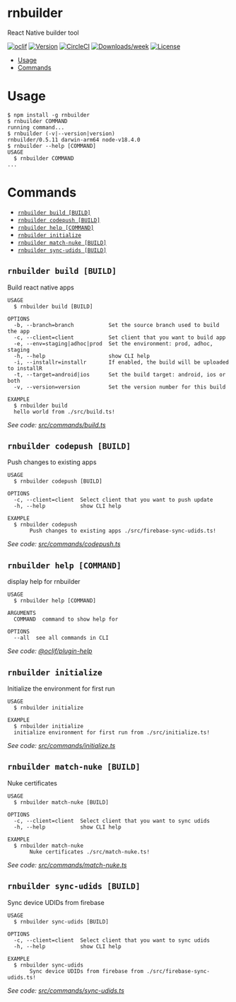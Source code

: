rnbuilder
=========

React Native builder tool

[![oclif](https://img.shields.io/badge/cli-oclif-brightgreen.svg)](https://oclif.io)
[![Version](https://img.shields.io/npm/v/rnbuilder.svg)](https://npmjs.org/package/rnbuilder)
[![CircleCI](https://circleci.com/gh/r0b0t3d/rnbuilder/tree/master.svg?style=shield)](https://circleci.com/gh/r0b0t3d/rnbuilder/tree/master)
[![Downloads/week](https://img.shields.io/npm/dw/rnbuilder.svg)](https://npmjs.org/package/rnbuilder)
[![License](https://img.shields.io/npm/l/rnbuilder.svg)](https://github.com/r0b0t3d/rnbuilder/blob/master/package.json)

<!-- toc -->
* [Usage](#usage)
* [Commands](#commands)
<!-- tocstop -->
# Usage
<!-- usage -->
```sh-session
$ npm install -g rnbuilder
$ rnbuilder COMMAND
running command...
$ rnbuilder (-v|--version|version)
rnbuilder/0.5.11 darwin-arm64 node-v18.4.0
$ rnbuilder --help [COMMAND]
USAGE
  $ rnbuilder COMMAND
...
```
<!-- usagestop -->
# Commands
<!-- commands -->
* [`rnbuilder build [BUILD]`](#rnbuilder-build-build)
* [`rnbuilder codepush [BUILD]`](#rnbuilder-codepush-build)
* [`rnbuilder help [COMMAND]`](#rnbuilder-help-command)
* [`rnbuilder initialize`](#rnbuilder-initialize)
* [`rnbuilder match-nuke [BUILD]`](#rnbuilder-match-nuke-build)
* [`rnbuilder sync-udids [BUILD]`](#rnbuilder-sync-udids-build)

## `rnbuilder build [BUILD]`

Build react native apps

```
USAGE
  $ rnbuilder build [BUILD]

OPTIONS
  -b, --branch=branch           Set the source branch used to build the app
  -c, --client=client           Set client that you want to build app
  -e, --env=staging|adhoc|prod  Set the environment: prod, adhoc, staging
  -h, --help                    show CLI help
  -i, --installr=installr       If enabled, the build will be uploaded to installR
  -t, --target=android|ios      Set the build target: android, ios or both
  -v, --version=version         Set the version number for this build

EXAMPLE
  $ rnbuilder build
  hello world from ./src/build.ts!
```

_See code: [src/commands/build.ts](https://github.com/r0b0t3d/rnbuilder/blob/v0.5.11/src/commands/build.ts)_

## `rnbuilder codepush [BUILD]`

Push changes to existing apps

```
USAGE
  $ rnbuilder codepush [BUILD]

OPTIONS
  -c, --client=client  Select client that you want to push update
  -h, --help           show CLI help

EXAMPLE
  $ rnbuilder codepush
       Push changes to existing apps ./src/firebase-sync-udids.ts!
```

_See code: [src/commands/codepush.ts](https://github.com/r0b0t3d/rnbuilder/blob/v0.5.11/src/commands/codepush.ts)_

## `rnbuilder help [COMMAND]`

display help for rnbuilder

```
USAGE
  $ rnbuilder help [COMMAND]

ARGUMENTS
  COMMAND  command to show help for

OPTIONS
  --all  see all commands in CLI
```

_See code: [@oclif/plugin-help](https://github.com/oclif/plugin-help/blob/v3.2.2/src/commands/help.ts)_

## `rnbuilder initialize`

Initialize the environment for first run

```
USAGE
  $ rnbuilder initialize

EXAMPLE
  $ rnbuilder initialize
  initialize environment for first run from ./src/initialize.ts!
```

_See code: [src/commands/initialize.ts](https://github.com/r0b0t3d/rnbuilder/blob/v0.5.11/src/commands/initialize.ts)_

## `rnbuilder match-nuke [BUILD]`

Nuke certificates

```
USAGE
  $ rnbuilder match-nuke [BUILD]

OPTIONS
  -c, --client=client  Select client that you want to sync udids
  -h, --help           show CLI help

EXAMPLE
  $ rnbuilder match-nuke
       Nuke certificates ./src/match-nuke.ts!
```

_See code: [src/commands/match-nuke.ts](https://github.com/r0b0t3d/rnbuilder/blob/v0.5.11/src/commands/match-nuke.ts)_

## `rnbuilder sync-udids [BUILD]`

Sync device UDIDs from firebase

```
USAGE
  $ rnbuilder sync-udids [BUILD]

OPTIONS
  -c, --client=client  Select client that you want to sync udids
  -h, --help           show CLI help

EXAMPLE
  $ rnbuilder sync-udids
       Sync device UDIDs from firebase from ./src/firebase-sync-udids.ts!
```

_See code: [src/commands/sync-udids.ts](https://github.com/r0b0t3d/rnbuilder/blob/v0.5.11/src/commands/sync-udids.ts)_
<!-- commandsstop -->
